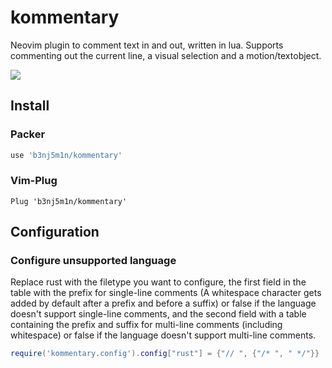 # kommentary

Neovim plugin to comment text in and out, written in lua. Supports commenting out the current line, a visual selection and a motion/textobject.

![](https://s2.gifyu.com/images/Peek-2021-01-30-23-12.gif)

## Install

### Packer

```lua
use 'b3nj5m1n/kommentary'
```

### Vim-Plug

```viml
Plug 'b3nj5m1n/kommentary'
```

## Configuration

### Configure unsupported language

Replace rust with the filetype you want to configure, the first field in the table with the prefix for single-line comments (A whitespace character gets added by default after a prefix and before a suffix) or false if the language doesn't support single-line comments, and the second field with a table containing the prefix and suffix for multi-line comments (including whitespace) or false if the language doesn't support multi-line comments.
```lua
require('kommentary.config').config["rust"] = {"// ", {"/* ", " */"}}
```
